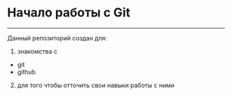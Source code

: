 # Начало работы с Git
---
Данный репозиторий создан для: 
1. знакомства с
  - git 
  - github 
2. для того чтобы отточить свои навыки работы с ними